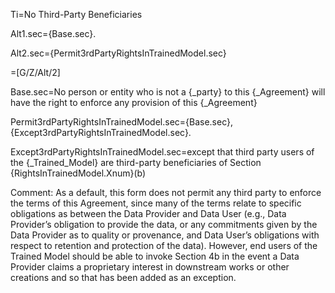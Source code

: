 Ti=No Third-Party Beneficiaries

Alt1.sec={Base.sec}.

Alt2.sec={Permit3rdPartyRightsInTrainedModel.sec}

=[G/Z/Alt/2]

Base.sec=No person or entity who is not a {_party} to this {_Agreement} will have the right to enforce any provision of this {_Agreement}

Permit3rdPartyRightsInTrainedModel.sec={Base.sec}, {Except3rdPartyRightsInTrainedModel.sec}.

Except3rdPartyRightsInTrainedModel.sec=except that third party users of the {_Trained_Model} are third-party beneficiaries of Section {RightsInTrainedModel.Xnum}(b)

Comment: As a default, this form does not permit any third party to enforce the terms of this Agreement, since many of the terms relate to specific obligations as between the Data Provider and Data User (e.g., Data Provider’s obligation to provide the data, or any commitments given by the Data Provider as to quality or provenance, and Data User’s obligations with respect to retention and protection of the data). However, end users of the Trained Model should be able to invoke Section 4b in the event a Data Provider claims a proprietary interest in downstream works or other creations and so that has been added as an exception.
